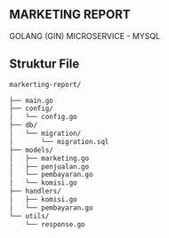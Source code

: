 <h2>MARKETING REPORT</h2>
GOLANG (GIN) MICROSERVICE - MYSQL
<br>

## Struktur File

```sh
markerting-report/

├── main.go
├── config/
│   └── config.go
├── db/
│   └── migration/
│       └── migration.sql
├── models/
│   ├── marketing.go
│   ├── penjualan.go
│   └── pembayaran.go
│   └── komisi.go
├── handlers/
│   ├── komisi.go
│   └── pembayaran.go
└── utils/
    └── response.go
 